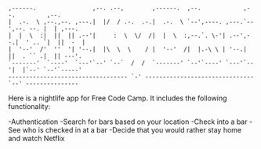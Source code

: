 
    ,------.                ,--. .--,        ,------.  ,--.            ,--.         ,--.
    |  .-.  \ ,--.,--. ,---.|  |/  / .-.  .-.|  .-.  \ `--',----. ,---.`--',--. --. |  | ,---.
    |  |  \  :|  ||  || .--'|     :  \  \/  /|  |  \  :,--.`. \-'| .--',--.|  ' .. `|  ||  -  |
    |  '--'  /'  ''  '| '--.|  |\  \  \    / |  '--'  /|  |.-\ \ | '--.|  ||  . `` .|  || ---'.
    `-------'  `----'  `---'`--' `--`  /  /  `-------' `--'`----' `---'`--'|  |`--' `--'`-----'
    ---------------------------------- `-' ------------------------------- `--' ---------------


Here is a nightlife app for Free Code Camp. It includes the following functionality:

-Authentication
-Search for bars based on your location
-Check into a bar
-See who is checked in at a bar
-Decide that you would rather stay home and watch Netflix